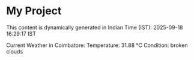 # My Project

This content is dynamically generated in Indian Time (IST): 2025-09-18 16:29:17 IST


Current Weather in Coimbatore:
Temperature: 31.88 °C
Condition: broken clouds

